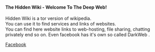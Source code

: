<h4>
The Hidden Wiki - Welcome To The Deep Web!
</h4>

<p>
Hidden Wiki is a tor version of wikipedia. <br>  You can use it  to find services and links of websites.<br>
You can find here website links to web-hosting, file sharing, chatting privately end so on.
Even facebook has it's own so called DarkWeb .
</p>

[Facebook](https://www.facebookwkhpilnemxj7asaniu7vnjjbiltxjqhye3mhbshg7kx5tfyd.onion/)

